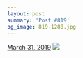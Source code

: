 ```yaml
---
layout: post
summary: 'Post #819'
og_image: 819-1280.jpg
---
```


<p>
  <time>
    <a href="/819">March 31, 2019</a>
  </time>
  <a href="/819">
    <img src="{{ site.assets_url }}/819-640.jpg" srcset="{{ site.assets_url }}/819-320.jpg 320w, {{ site.assets_url }}/819-640.jpg 640w, {{ site.assets_url }}/819-960.jpg 960w, {{ site.assets_url }}/819-1280.jpg 1280w" sizes="(min-width: 700px) 50vw, calc(100vw - 2rem)" />
  </a>
</p>
